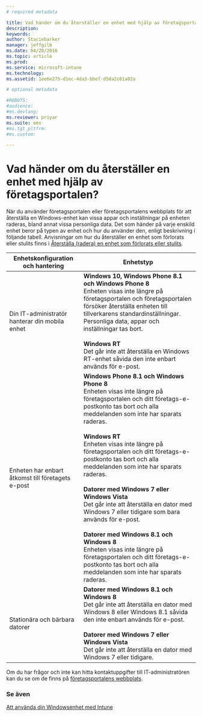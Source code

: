 ```yaml
---
# required metadata

title: Vad händer om du återställer en enhet med hjälp av företagsportalen? | Microsoft Intune
description:
keywords:
author: Staciebarker
manager: jeffgilb
ms.date: 04/28/2016
ms.topic: article
ms.prod:
ms.service: microsoft-intune
ms.technology:
ms.assetid: 1ee6e275-d1ec-4da3-bbef-d5da2c61a02a

# optional metadata

#ROBOTS:
#audience:
#ms.devlang:
ms.reviewer: priyar
ms.suite: ems
#ms.tgt_pltfrm:
#ms.custom:

---
```



# Vad händer om du återställer en enhet med hjälp av företagsportalen?

När du använder företagsportalen eller företagsportalens webbplats för att återställa en Windows-enhet kan vissa appar och inställningar på enheten raderas, bland annat vissa personliga data. Det som händer på varje enskild enhet beror på typen av enhet och hur du använder den, enligt beskrivning i följande tabell. Anvisningar om hur du återställer en enhet som förlorats eller stulits finns i [Återställa (radera) en enhet som förlorats eller stulits](reset-erase-your-lost-or-stolen-device-windows.md).

|Enhetskonfiguration och hantering|Enhetstyp|
|---------------------------------------|---------------|
|Din IT-administratör hanterar din mobila enhet|**Windows 10, Windows Phone 8.1 och Windows Phone 8**</br>Enheten visas inte längre på företagsportalen och företagsportalen försöker återställa enheten till tillverkarens standardinställningar. Personliga data, appar och inställningar tas bort.<br /><br />**Windows RT**<br />Det går inte att återställa en Windows RT-enhet såvida den inte enbart används för e-post.|
|Enheten har enbart åtkomst till företagets e-post|**Windows Phone 8.1 och Windows Phone 8**<br />Enheten visas inte längre på företagsportalen och ditt företags-e-postkonto tas bort och alla meddelanden som inte har sparats raderas.<br /><br />**Windows RT**<br />Enheten visas inte längre på företagsportalen och ditt företags-e-postkonto tas bort och alla meddelanden som inte har sparats raderas.<br /><br />**Datorer med Windows 7 eller Windows Vista**<br />Det går inte att återställa en dator med Windows 7 eller tidigare som bara används för e-post.<br /><br />**Datorer med Windows 8.1 och Windows 8**<br />Enheten visas inte längre på företagsportalen och ditt företags-e-postkonto tas bort och alla meddelanden som inte har sparats raderas.|
|Stationära och bärbara datorer|**Datorer med Windows 8.1 och Windows 8**<br />Det går inte att återställa en dator med Windows 8 eller Windows 8.1 såvida den inte enbart används för e-post.<br /><br />**Datorer med Windows 7 eller Windows Vista**<br />Det går inte att återställa en dator med Windows 7 eller tidigare.|

Om du har frågor och inte kan hitta kontaktuppgifter till IT-administratören kan du se om de finns på [företagsportalens webbplats](http://portal.manage.microsoft.com).

### Se även
[Att använda din Windowsenhet med Intune](using-your-windows-device-with-intune.md)

<!--HONumber=Jun16_HO1-->


